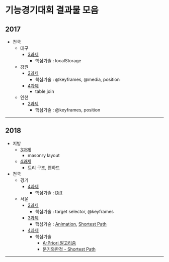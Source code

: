 # 기능경기대회 결과물 모음


## 2017
* 전국
  * 대구
    * [3과제](https://github.com/JunilHwang/webskills/tree/2017_%EC%A0%84%EA%B5%AD/dg_3_20180221)
      * 핵심기술 : localStorage
  * 강원
    * [2과제](https://github.com/JunilHwang/webskills/tree/2017_%EC%A0%84%EA%B5%AD/kw_2_20171106)
      * 핵심기술 : @keyframes, @media, position
    * [4과제](https://github.com/JunilHwang/webskills/tree/2017_%EC%A0%84%EA%B5%AD/kw_4_20170927)
      * table join
  * 인천
    * [2과제](https://github.com/JunilHwang/webskills/tree/2017_%EC%A0%84%EA%B5%AD/ic_2_20180104)
      * 핵심기술 : @keyframes, position
***


## 2018
* 지방
  * [3과제](https://github.com/JunilHwang/webskills/tree/2018_%EC%A7%80%EB%B0%A9/3_client)
    * masonry layout
  * [4과제](https://github.com/JunilHwang/webskills/tree/2018_%EC%A7%80%EB%B0%A9/4_server)
    * 트리 구조, 웹하드
* 전국
  * 경기
    * [4과제](https://github.com/JunilHwang/webskills/tree/2018_%EC%A0%84%EA%B5%AD/kk/4_20180703)
      * 핵심기술 : [Diff](https://github.com/JunilHwang/webskills/tree/2018_%EC%A0%84%EA%B5%AD/kk/4_20180703/application/core/Diff.php)
  * 서울
    * [2과제](https://github.com/JunilHwang/webskills/tree/2018_%EC%A0%84%EA%B5%AD/su/2_20180705)
      * 핵심기술 : target selector, @keyframes
    * [3과제](https://github.com/JunilHwang/webskills/tree/2018_%EC%A0%84%EA%B5%AD/su/3_20180709)
      * 핵심기술 : [Animation](https://github.com/JunilHwang/webskills/blob/2018_%EC%A0%84%EA%B5%AD/su/3_20180709/js/app.animation.js), [Shortest Path](https://github.com/JunilHwang/webskills/blob/2018_%EC%A0%84%EA%B5%AD/su/3_20180709/js/app.path.js)
    * [4과제](https://github.com/JunilHwang/webskills/tree/2018_%EC%A0%84%EA%B5%AD/su/4_20180711)
      * 핵심기술
        * [A-Priori 알고리즘](https://github.com/JunilHwang/webskills/blob/2018_%EC%A0%84%EA%B5%AD/su/4_20180711/application/core/RelatedSearch.php)
        * [분기와한정 - Shortest Path](https://github.com/JunilHwang/webskills/blob/2018_%EC%A0%84%EA%B5%AD/su/4_20180711/application/core/Shortest.php)
***